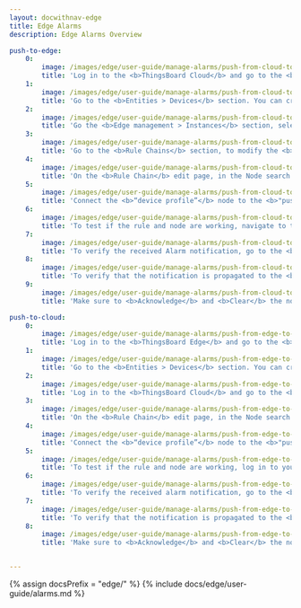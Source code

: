 ```yaml
---
layout: docwithnav-edge
title: Edge Alarms
description: Edge Alarms Overview

push-to-edge:
    0:
        image: /images/edge/user-guide/manage-alarms/push-from-cloud-to-edge/0-device-profile-create-rule.png
        title: 'Log in to the <b>ThingsBoard Cloud</b> and go to the <b>Profiles > Device profiles</b> section to create or modify the Device profile. Select the appropriate <b>Default rule chain</b>. Then, configure the <b>Alarm Rule</b>.'
    1:
        image: /images/edge/user-guide/manage-alarms/push-from-cloud-to-edge/1-assign-the-profile.png
        title: 'Go to the <b>Entities > Devices</b> section. You can create a new <b>Device</b> or edit the existing one. On the <b>"Device details"</b> page, assign newly created (or updated) <b>Device profile</b> to this <b>Device</b>. Click the <b>“Apply changes”</b> button.'
    2:
        image: /images/edge/user-guide/manage-alarms/push-from-cloud-to-edge/2-assign-device-toEdge.png
        title: 'Go the <b>Edge management > Instances</b> section, select the <b>“Manage devices”</b> option and assign this device to the <b>Edge</b> instance.'
    3:
        image: /images/edge/user-guide/manage-alarms/push-from-cloud-to-edge/3-rule-chain-section.png
        title: 'Go to the <b>Rule Chains</b> section, to modify the <b>Rule Chain</b> you have assigned to the <b>Device profile</b>.'
    4:
        image: /images/edge/user-guide/manage-alarms/push-from-cloud-to-edge/4-push-node.png
        title: 'On the <b>Rule Chain</b> edit page, in the Node search bar find the <b>"push to edge"</b> node. It pushes messages from Cloud to Edge. Once message arrives to this node it will be converted into Edge event and saved to the local database. Drag and drop the node onto the <b>Rule Chain sheet</b>. Then, in the <b>"Add rule node"</b> pop-up window enter the node title and select the <b>"Server attributes"</b> option in the <b>"Entity attributes scope"</b> field. Click the <b>"Add"</b> button to proceed.'
    5:
        image: /images/edge/user-guide/manage-alarms/push-from-cloud-to-edge/5-select-link-labels.png
        title: 'Connect the <b>“device profile”</b> node to the <b>"push to edge"</b> node and set the <b>“Alarm Created”</b>, <b>“Alarm Updated”</b>, <b>“Alarm Severity Updated”</b>, and <b>“Alarm Cleared”</b> link labels. Click the <b>“Apply changes”</b> button in the <b>Rule Chain sheet</b>.'
    6:
        image: /images/edge/user-guide/manage-alarms/push-from-cloud-to-edge/6-telemetry.png
        title: 'To test if the rule and node are working, navigate to the <b>Entities > Devices</b> section, find your <b>Device</b> and open the <b>"Device details"</b> page. Click the <b>"Check connectivity"</b> button. Trigger the <b>Alarm Rule</b> by executing the corresponding command in the terminal.'
    7:
        image: /images/edge/user-guide/manage-alarms/push-from-cloud-to-edge/7-verify-alarm-on-cloud.png
        title: 'To verify the received Alarm notification, go to the <b>Entities > Devices</b> section, open the <b>"Device details"</b> page and select the <b>“Alarm”</b> tab. You also can view the incoming Alarm notification in the Notification center.'
    8:
        image: /images/edge/user-guide/manage-alarms/push-from-cloud-to-edge/8-verify-alarm-on-edge.png
        title: 'To verify that the notification is propagated to the <b>Edge</b>, log in to the <b>Edge</b> instance and go to the <b>Entities > Devices</b> section, open the <b>"Device details"</b> page and select the <b>“Alarm”</b> tab.'
    9:
        image: /images/edge/user-guide/manage-alarms/push-from-cloud-to-edge/9-acknowledge-clear.png
        title: 'Make sure to <b>Acknowledge</b> and <b>Clear</b> the notification after you received it. You can do it on either the <b>Cloud</b> or the <b>Edge</b>. If the <b>Uncleared Alarm</b> exists, it will be updated, instead of being created.'

push-to-cloud:
    0:
        image: /images/edge/user-guide/manage-alarms/push-from-edge-to-cloud/0-device-profile.png
        title: 'Log in to the <b>ThingsBoard Edge</b> and go to the <b>Profiles > Device profiles</b> section to create or edit the <b>Device profile</b>. Select the appropriate <b>Default rule chain</b>. Set the <b>Alarm Rule</b>.'
    1:
        image: /images/edge/user-guide/manage-alarms/push-from-edge-to-cloud/1-assign-profile.png
        title: 'Go to the <b>Entities > Devices</b> section. You can create a new device or edit the existing one. On the <b>"Device details"</b> page, assign newly created (or updated) <b>Device profile</b> to this device. Click the <b>“Apply changes”</b> button.'
    2:
        image: /images/edge/user-guide/manage-alarms/push-from-edge-to-cloud/2-rule-chain-template.png
        title: 'Log in to the <b>ThingsBoard Cloud</b> and go to the <b>Edge management > Rule chain templates</b> section to modify the <b>Rule Chain</b> you have assigned to the <b>Device profile</b>. <i>Note: If you use <b>Edge version 4.0</b>, you can proceed with <b>Rule Chain</b> configurations on the <b>Edge</b> instance.</i>'
    3:
        image: /images/edge/user-guide/manage-alarms/push-from-edge-to-cloud/3-push-to-cloud-settings.png
        title: 'On the <b>Rule Chain</b> edit page, in the Node search bar find the <b>"push to cloud"</b> node. It pushes messages from <b>Edge</b> to <b>Cloud</b>. Once message arrives to this node it will be converted into Cloud event and saved to the local database. Drag and drop the node onto the <b>Rule Chain sheet</b>. Then, in the <b>"Add rule node"</b> pop-up window enter the node title and select the <b>"Server attributes"</b> option in the <b>"Entity attributes scope"</b> field. Click the <b>"Add"</b> button to proceed.'
    4:
        image: /images/edge/user-guide/manage-alarms/push-from-edge-to-cloud/4-push-to-cloud-node.png
        title: 'Connect the <b>“device profile”</b> node to the <b>"push to edge"</b> node and set the <b>“Alarm Created”</b>, <b>“Alarm Updated”</b>, <b>“Alarm Severity Updated”</b>, and <b>“Alarm Cleared”</b> link labels. Click the <b>“Apply changes”</b> button in the <b>Rule Chain sheet</b>.'
    5:
        image: /images/edge/user-guide/manage-alarms/push-from-edge-to-cloud/5-send-telemetry-command.png
        title: 'To test if the rule and node are working, log in to your <b>Edge</b> instance and navigate to the <b>Entities > Devices</b> section. Find your device and open the <b>"Device details"</b> page. Click the <b>"Check connectivity"</b> button. Trigger the <b>Alarm Rule</b> by executing the corresponding command in the terminal.'
    6:
        image: /images/edge/user-guide/manage-alarms/push-from-edge-to-cloud/6-check-alarm-on-edge.png
        title: 'To verify the received alarm notification, go to the <b>Entities > Devices</b> section, open the <b>"Device details"</b> page and select the <b>“Alarm”</b> tab. You also can view the incoming alarm notification in the <b>Notification center</b>.'
    7:
        image: /images/edge/user-guide/manage-alarms/push-from-edge-to-cloud/7-check-alarm-on-cloud.png
        title: 'To verify that the notification is propagated to the <b>Cloud</b>, log in to the <b>ThingsBoard Cloud (Server)</b> and go to the <b>Entities > Devices</b> section, open the <b>"device details"</b> page and select the <b>“Alarm”</b> tab.'
    8:
        image: /images/edge/user-guide/manage-alarms/push-from-edge-to-cloud/8-acknowledge-clear.png
        title: 'Make sure to <b>Acknowledge</b> and <b>Clear</b> the notification after you received it. You can do it on either the <b>Cloud</b> or the <b>Edge</b>. If the <b>Uncleared Alarm</b> exists, it will be updated, instead of being created.'


---
```


{% assign docsPrefix = "edge/" %}
{% include docs/edge/user-guide/alarms.md %}